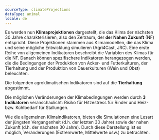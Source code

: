 ```yaml
---
sourceType: climateProjections
dataType: animal
locale: de
---
```

Es werden nun **Klimaprojektionen** dargestellt, die das Klima der nächsten 30 Jahre charakterisieren, also den Zeitraum, der **der Nahen Zukunft** (NF) entspricht. Diese Projektionen stammen aus Klimamodellen, die das Klima und seine mögliche Entwicklung simulieren (Agri4Cast, JRC).
Eine erste Reihe von allgemeinen Indikatoren beschreibt die Variablen des Klimas für die NF. Danach können spezifischere Indikatoren herangezogen werden, die die Bedingungen der Produktion von Acker- und Futterkulturen, der Tierhaltung und der Produktion von Dauerkulturen (Wein und Obst) beleuchten.

Die folgenden agroklimatischen Indikatoren sind auf die **Tierhaltung** abgestimmt.

Die möglichen Veränderungen der Klimabedingungen werden durch **3 Indikatoren** veranschaulicht: Risiko für Hitzestress für Rinder und Heiz- bzw. Kühlbedarf für Stallungen.

Wie die allgemeinen Klimaindikatoren, bieten die Simulationen eine Lesart der jüngsten Vergangenheit (d.h. der letzten 30 Jahre) sowie der nahen Zukunft (d.h. der nächsten 30 Jahre). Durch diese Darstellung ist es möglich, Veränderungen (Extremwerte, Mittelwerte usw.) zu betrachten.
